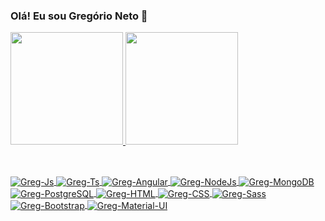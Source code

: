 ### Olá! Eu sou Gregório Neto 👋

<div>
  <a href="https://github.com/igregorioneto">
  <img height="180em" src="https://github-readme-stats.vercel.app/api?username=igregorioneto&show_icons=true&theme=highcontrast,&include_all_commits=true&count_private=true"/>
  <img height="180em" src="https://github-readme-stats.vercel.app/api/top-langs/?username=igregorioneto&layout=compact&langs_count=7&theme=highcontrast,"/>
</div>

##
<div style="display: inline_block"><br>
  <img align="center" alt="Greg-Js" src="https://img.shields.io/badge/JavaScript-F7DF1E?style=for-the-badge&logo=javascript&logoColor=black">
  <img align="center" alt="Greg-Ts" src="https://img.shields.io/badge/TypeScript-007ACC?style=for-the-badge&logo=typescript&logoColor=white">
  <img align="center" alt="Greg-Angular" src="https://img.shields.io/badge/Angular-DD0031?style=for-the-badge&logo=angular&logoColor=white">
  <img align="center" alt="Greg-NodeJs" src="https://img.shields.io/badge/Node.js-43853D?style=for-the-badge&logo=node.js&logoColor=white">
  <img align="center" alt="Greg-MongoDB" src="https://img.shields.io/badge/MongoDB-4EA94B?style=for-the-badge&logo=mongodb&logoColor=white">
  <img align="center" alt="Greg-PostgreSQL" src="https://img.shields.io/badge/PostgreSQL-316192?style=for-the-badge&logo=postgresql&logoColor=white">
  <img align="center" alt="Greg-HTML" src="https://img.shields.io/badge/HTML5-E34F26?style=for-the-badge&logo=html5&logoColor=white">
  <img align="center" alt="Greg-CSS" src="https://img.shields.io/badge/CSS3-1572B6?style=for-the-badge&logo=css3&logoColor=white">
  <img align="center" alt="Greg-Sass" src="https://img.shields.io/badge/Sass-CC6699?style=for-the-badge&logo=sass&logoColor=white">
  <img align="center" alt="Greg-Bootstrap" src="https://img.shields.io/badge/Bootstrap-563D7C?style=for-the-badge&logo=bootstrap&logoColor=white">
  <img align="center" alt="Greg-Material-UI" src="https://img.shields.io/badge/Material--UI-0081CB?style=for-the-badge&logo=material-ui&logoColor=white">
</div>
  
